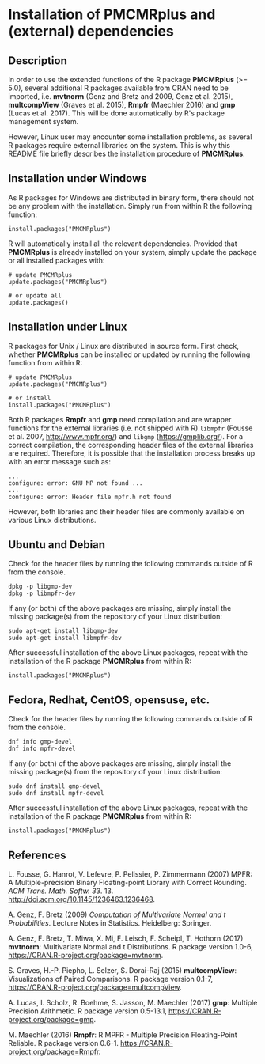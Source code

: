 Installation of PMCMRplus and (external) dependencies
=====================================================

Description
-----------

In order to use the extended functions of the R package **PMCMRplus**
(&gt;= 5.0), several additional R packages available from CRAN need to
be imported, i.e. **mvtnorm** (Genz and Bretz and 2009, Genz et al.
2015), **multcompView** (Graves et al. 2015), **Rmpfr** (Maechler 2016)
and **gmp** (Lucas et al. 2017). This will be done automatically by R's
package management system.

However, Linux user may encounter some installation problems, as several
R packages require external libraries on the system. This is why this
README file briefly describes the installation procedure of
**PMCMRplus**.

Installation under Windows
--------------------------

As R packages for Windows are distributed in binary form, there should
not be any problem with the installation. Simply run from within R the
following function:

    install.packages("PMCMRplus")

R will automatically install all the relevant dependencies. Provided
that **PMCMRplus** is already installed on your system, simply update
the package or all installed packages with:

    # update PMCMRplus
    update.packages("PMCMRplus")

    # or update all
    update.packages()

Installation under Linux
------------------------

R packages for Unix / Linux are distributed in source form. First check,
whether **PMCMRplus** can be installed or updated by running the
following function from within R:

    # update PMCMRplus
    update.packages("PMCMRplus")

    # or install
    install.packages("PMCMRplus")

Both R packages **Rmpfr** and **gmp** need compilation and are wrapper
functions for the external libraries (i.e. not shipped with R) `libmpfr`
(Fousse et al. 2007, <http://www.mpfr.org/>) and `libgmp`
(<https://gmplib.org/>). For a correct compilation, the corresponding
header files of the external libraries are required. Therefore, it is
possible that the installation process breaks up with an error message
such as:

    ...
    configure: error: GNU MP not found ...
    ...
    configure: error: Header file mpfr.h not found

However, both libraries and their header files are commonly available on
various Linux distributions.

Ubuntu and Debian
-----------------

Check for the header files by running the following commands outside of
R from the console.

    dpkg -p libgmp-dev
    dpkg -p libmpfr-dev

If any (or both) of the above packages are missing, simply install the
missing package(s) from the repository of your Linux distribution:

    sudo apt-get install libgmp-dev
    sudo apt-get install libmpfr-dev

After successful installation of the above Linux packages, repeat with
the installation of the R package **PMCMRplus** from within R:

    install.packages("PMCMRplus")

Fedora, Redhat, CentOS, opensuse, etc.
--------------------------------------

Check for the header files by running the following commands outside of
R from the console.

    dnf info gmp-devel
    dnf info mpfr-devel

If any (or both) of the above packages are missing, simply install the
missing package(s) from the repository of your Linux distribution:

    sudo dnf install gmp-devel
    sudo dnf install mpfr-devel

After successful installation of the above Linux packages, repeat with
the installation of the R package **PMCMRplus** from within R:

    install.packages("PMCMRplus")

References
----------

L. Fousse, G. Hanrot, V. Lefevre, P. Pelissier, P. Zimmermann (2007)
MPFR: A Multiple-precision Binary Floating-point Library with Correct
Rounding. *ACM Trans. Math. Softw. 33*. 13.
<http://doi.acm.org/10.1145/1236463.1236468>.

A. Genz, F. Bretz (2009) *Computation of Multivariate Normal and t
Probabilities*. Lecture Notes in Statistics. Heidelberg: Springer.

A. Genz, F. Bretz, T. Miwa, X. Mi, F. Leisch, F. Scheipl, T. Hothorn
(2017) **mvtnorm**: Multivariate Normal and t Distributions. R package
version 1.0-6, <https://CRAN.R-project.org/package=mvtnorm>.

S. Graves, H.-P. Piepho, L. Selzer, S. Dorai-Raj (2015)
**multcompView**: Visualizations of Paired Comparisons. R package
version 0.1-7, <https://CRAN.R-project.org/package=multcompView>.

A. Lucas, I. Scholz, R. Boehme, S. Jasson, M. Maechler (2017) **gmp**:
Multiple Precision Arithmetic. R package version 0.5-13.1,
<https://CRAN.R-project.org/package=gmp>.

M. Maechler (2016) **Rmpfr**: R MPFR - Multiple Precision Floating-Point
Reliable. R package version 0.6-1.
<https://CRAN.R-project.org/package=Rmpfr>.
